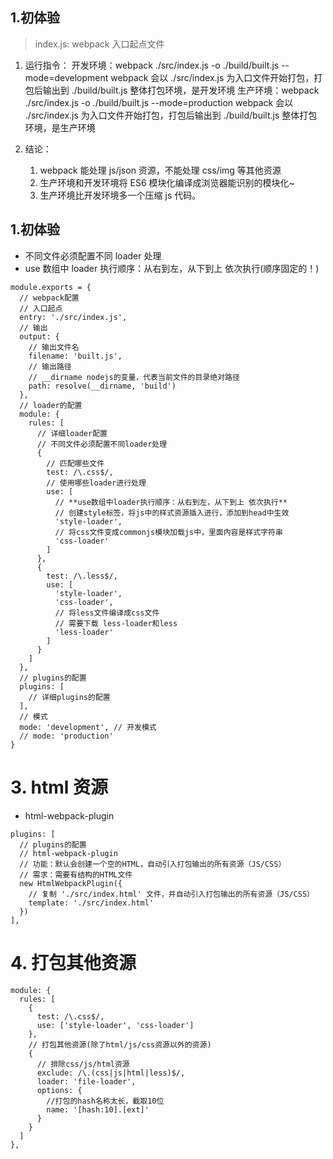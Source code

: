 ## 1.初体验

> index.js: webpack 入口起点文件

1. 运行指令：
   开发环境：webpack ./src/index.js -o ./build/built.js --mode=development
   webpack 会以 ./src/index.js 为入口文件开始打包，打包后输出到 ./build/built.js
   整体打包环境，是开发环境
   生产环境：webpack ./src/index.js -o ./build/built.js --mode=production
   webpack 会以 ./src/index.js 为入口文件开始打包，打包后输出到 ./build/built.js
   整体打包环境，是生产环境

2. 结论：
   1. webpack 能处理 js/json 资源，不能处理 css/img 等其他资源
   2. 生产环境和开发环境将 ES6 模块化编译成浏览器能识别的模块化~
   3. 生产环境比开发环境多一个压缩 js 代码。

## 1.初体验

- 不同文件必须配置不同 loader 处理
- use 数组中 loader 执行顺序：从右到左，从下到上 依次执行(顺序固定的！)

```
module.exports = {
  // webpack配置
  // 入口起点
  entry: './src/index.js',
  // 输出
  output: {
    // 输出文件名
    filename: 'built.js',
    // 输出路径
    // __dirname nodejs的变量，代表当前文件的目录绝对路径
    path: resolve(__dirname, 'build')
  },
  // loader的配置
  module: {
    rules: [
      // 详细loader配置
      // 不同文件必须配置不同loader处理
      {
        // 匹配哪些文件
        test: /\.css$/,
        // 使用哪些loader进行处理
        use: [
          // **use数组中loader执行顺序：从右到左，从下到上 依次执行**
          // 创建style标签，将js中的样式资源插入进行，添加到head中生效
          'style-loader',
          // 将css文件变成commonjs模块加载js中，里面内容是样式字符串
          'css-loader'
        ]
      },
      {
        test: /\.less$/,
        use: [
          'style-loader',
          'css-loader',
          // 将less文件编译成css文件
          // 需要下载 less-loader和less
          'less-loader'
        ]
      }
    ]
  },
  // plugins的配置
  plugins: [
    // 详细plugins的配置
  ],
  // 模式
  mode: 'development', // 开发模式
  // mode: 'production'
}
```

# 3. html 资源

- html-webpack-plugin

```
plugins: [
  // plugins的配置
  // html-webpack-plugin
  // 功能：默认会创建一个空的HTML，自动引入打包输出的所有资源（JS/CSS）
  // 需求：需要有结构的HTML文件
  new HtmlWebpackPlugin({
    // 复制 './src/index.html' 文件，并自动引入打包输出的所有资源（JS/CSS）
    template: './src/index.html'
  })
],
```
# 4. 打包其他资源

```
module: {
  rules: [
    {
      test: /\.css$/,
      use: ['style-loader', 'css-loader']
    },
    // 打包其他资源(除了html/js/css资源以外的资源)
    {
      // 排除css/js/html资源
      exclude: /\.(css|js|html|less)$/,
      loader: 'file-loader',
      options: {
        //打包的hash名称太长，截取10位
        name: '[hash:10].[ext]'
      }
    }
  ]
},
```